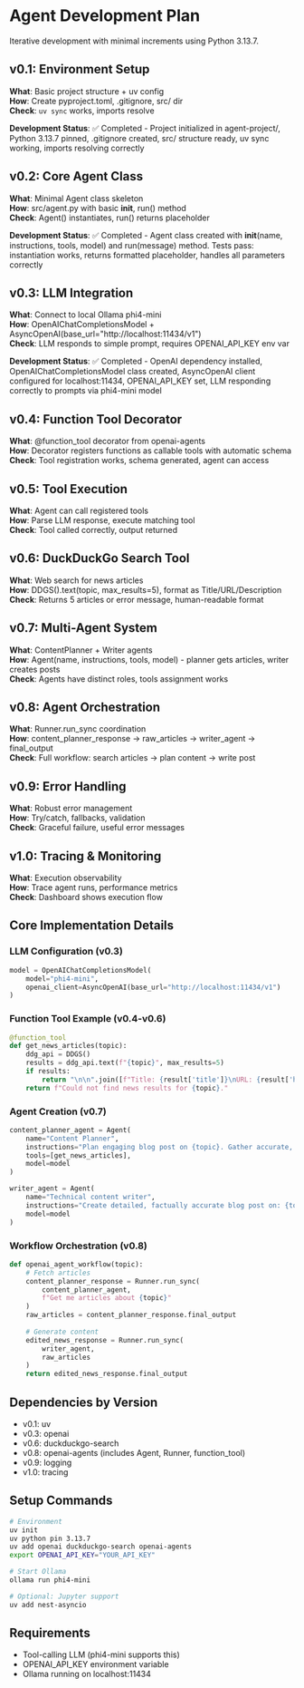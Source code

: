 # Agent Development Plan

Iterative development with minimal increments using Python 3.13.7.

## v0.1: Environment Setup
**What**: Basic project structure + uv config  
**How**: Create pyproject.toml, .gitignore, src/ dir  
**Check**: `uv sync` works, imports resolve

**Development Status**: ✅ Completed - Project initialized in agent-project/, Python 3.13.7 pinned, .gitignore created, src/ structure ready, uv sync working, imports resolving correctly

## v0.2: Core Agent Class
**What**: Minimal Agent class skeleton  
**How**: src/agent.py with basic __init__, run() method  
**Check**: Agent() instantiates, run() returns placeholder

**Development Status**: ✅ Completed - Agent class created with __init__(name, instructions, tools, model) and run(message) method. Tests pass: instantiation works, returns formatted placeholder, handles all parameters correctly

## v0.3: LLM Integration
**What**: Connect to local Ollama phi4-mini  
**How**: OpenAIChatCompletionsModel + AsyncOpenAI(base_url="http://localhost:11434/v1")  
**Check**: LLM responds to simple prompt, requires OPENAI_API_KEY env var

**Development Status**: ✅ Completed - OpenAI dependency installed, OpenAIChatCompletionsModel class created, AsyncOpenAI client configured for localhost:11434, OPENAI_API_KEY set, LLM responding correctly to prompts via phi4-mini model

## v0.4: Function Tool Decorator
**What**: @function_tool decorator from openai-agents  
**How**: Decorator registers functions as callable tools with automatic schema  
**Check**: Tool registration works, schema generated, agent can access

## v0.5: Tool Execution
**What**: Agent can call registered tools  
**How**: Parse LLM response, execute matching tool  
**Check**: Tool called correctly, output returned

## v0.6: DuckDuckGo Search Tool
**What**: Web search for news articles  
**How**: DDGS().text(topic, max_results=5), format as Title/URL/Description  
**Check**: Returns 5 articles or error message, human-readable format

## v0.7: Multi-Agent System
**What**: ContentPlanner + Writer agents  
**How**: Agent(name, instructions, tools, model) - planner gets articles, writer creates posts  
**Check**: Agents have distinct roles, tools assignment works

## v0.8: Agent Orchestration
**What**: Runner.run_sync coordination  
**How**: content_planner_response → raw_articles → writer_agent → final_output  
**Check**: Full workflow: search articles → plan content → write post

## v0.9: Error Handling
**What**: Robust error management  
**How**: Try/catch, fallbacks, validation  
**Check**: Graceful failure, useful error messages

## v1.0: Tracing & Monitoring
**What**: Execution observability  
**How**: Trace agent runs, performance metrics  
**Check**: Dashboard shows execution flow

## Core Implementation Details

### LLM Configuration (v0.3)
```python
model = OpenAIChatCompletionsModel(
    model="phi4-mini",
    openai_client=AsyncOpenAI(base_url="http://localhost:11434/v1")
)
```

### Function Tool Example (v0.4-v0.6)
```python
@function_tool
def get_news_articles(topic):
    ddg_api = DDGS()
    results = ddg_api.text(f"{topic}", max_results=5)
    if results:
        return "\n\n".join([f"Title: {result['title']}\nURL: {result['href']}\nDescription: {result['body']}" for result in results])
    return f"Could not find news results for {topic}."
```

### Agent Creation (v0.7)
```python
content_planner_agent = Agent(
    name="Content Planner",
    instructions="Plan engaging blog post on {topic}. Gather accurate, up-to-date info and structure content",
    tools=[get_news_articles],
    model=model
)

writer_agent = Agent(
    name="Technical content writer",
    instructions="Create detailed, factually accurate blog post on: {topic}",
    model=model
)
```

### Workflow Orchestration (v0.8)
```python
def openai_agent_workflow(topic):
    # Fetch articles
    content_planner_response = Runner.run_sync(
        content_planner_agent,
        f"Get me articles about {topic}"
    )
    raw_articles = content_planner_response.final_output
    
    # Generate content
    edited_news_response = Runner.run_sync(
        writer_agent,
        raw_articles
    )
    return edited_news_response.final_output
```

## Dependencies by Version
- v0.1: uv
- v0.3: openai
- v0.6: duckduckgo-search
- v0.8: openai-agents (includes Agent, Runner, function_tool)
- v0.9: logging
- v1.0: tracing

## Setup Commands
```bash
# Environment
uv init
uv python pin 3.13.7
uv add openai duckduckgo-search openai-agents
export OPENAI_API_KEY="YOUR_API_KEY"

# Start Ollama
ollama run phi4-mini

# Optional: Jupyter support
uv add nest-asyncio
```

## Requirements
- Tool-calling LLM (phi4-mini supports this)
- OPENAI_API_KEY environment variable
- Ollama running on localhost:11434
